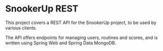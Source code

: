 # SnookerUp REST

This project covers a REST API for the SnookerUp project, to be used by various clients.

The API offers endpoints for managing users, routines and scores, and is written using Spring Web and Spring Data MongoDB.